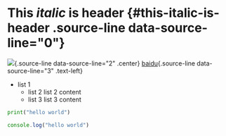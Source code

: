 # This *italic* is header {#this-italic-is-header  .source-line data-source-line="0"}


<p data-source-line="1" class="source-line empty-line" style="margin:0;"></p>


![](porsche.jpg){.source-line data-source-line="2" .center}
[baidu](https://baidu.com){.source-line data-source-line="3" .text-left}


<p data-source-line="4" class="source-line empty-line" style="margin:0;"></p>


- list 1 <span data-source-line="5" class="source-line list-item-line" style="margin:0;"></span>
  - list 2 <span data-source-line="6" class="source-line list-item-line" style="margin:0;"></span>
    list 2 content
  - list 3 <span data-source-line="9" class="source-line list-item-line" style="margin:0;"></span>
    list 3 content


<p data-source-line="12" class="source-line empty-line" style="margin:0;"></p>


```python  {output=["-a", "-b"] .source-line data-source-line="13"}
print("hello world")
```


<p data-source-line="16" class="source-line empty-line" style="margin:0;"></p>


```javascript  {.for-fun .source-line data-source-line="17"}
console.log("hello world")
```


<p data-source-line="20" class="source-line empty-line final-line" style="margin:0;"></p>


